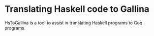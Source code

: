 Translating Haskell code to Gallina
===================================

HsToGallina is a tool to assist in translating Haskell programs to Coq
programs.
